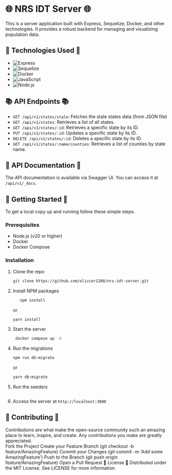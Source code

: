 # 🌐 NRS IDT Server 🌐

This is a server application built with Express, Sequelize, Docker, and other technologies. It provides a robust backend
for managing and visualizing population data.

## 🚀 Technologies Used 🚀

- ![Express](https://img.shields.io/badge/-Express-000000?logo=express&logoColor=white)
- ![Sequelize](https://img.shields.io/badge/-Sequelize-52B0E7?logo=sequelize&logoColor=white)
- ![Docker](https://img.shields.io/badge/-Docker-2496ED?logo=docker&logoColor=white)
- ![JavaScript](https://img.shields.io/badge/-JavaScript-F7DF1E?logo=javascript&logoColor=black)
- ![Node.js](https://img.shields.io/badge/-Node.js-339933?logo=node.js&logoColor=white)

## 📚 API Endpoints 📚

- `GET /api/v1/states/stale`: Fetches the stale states data (from JSON file)
- `GET /api/v1/states`: Retrieves a list of all states.
- `GET /api/v1/states/:id`: Retrieves a specific state by its ID.
- `PUT /api/v1/states/:id`: Updates a specific state by its ID.
- `DELETE /api/v1/states/:id`: Deletes a specific state by its ID.
- `GET /api/v1/states/:name/counties`: Retrieves a list of counties by state name.

## 📖 API Documentation 📖

The API documentation is available via Swagger UI. You can access it at `/api/v1/_docs`.

## 🏁 Getting Started 🏁

To get a local copy up and running follow these simple steps.

### Prerequisites

- Node.js (v20 or higher)
- Docker
- Docker Compose

### Installation

1. Clone the repo
   ```sh
   git clone https://github.com/olivier1208/nrs-idt-server.git
   
    ```

2. Install NPM packages

   ```sh
      npm install
      ```
   
   or

   ```sh
   yarn install
   ```

3. Start the server
   ```sh
    docker compose up -d
    ```
   
4. Run the migrations
   ```sh
   npm run db:migrate
   ```
   
   or

   ```sh
   yarn db:migrate
   ```
   
5. Run the seeders
   ```sh

6. Access the server at `http://localhost:3000`

## 🤝 Contributing 🤝

Contributions are what make the open-source community such an amazing place to learn, inspire, and create. Any
contributions you make are greatly appreciated.  
Fork the Project
Create your Feature Branch (git checkout -b feature/AmazingFeature)
Commit your Changes (git commit -m 'Add some AmazingFeature')
Push to the Branch (git push origin feature/AmazingFeature)
Open a Pull Request
📜 License 📜
Distributed under the MIT License. See LICENSE for more information.
